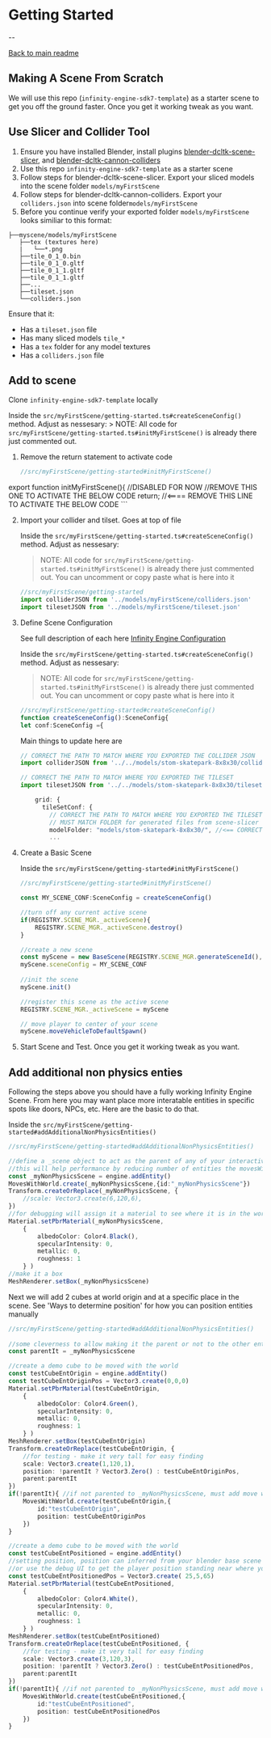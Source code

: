 # Getting Started
--

[Back to main readme](../README.md)

## Making A Scene From Scratch


We will use this repo (`infinity-engine-sdk7-template`) as a starter scene to get you off the ground faster.  Once you get it working tweak as you want.  



##  Use Slicer and Collider Tool

1. Ensure you have installed Blender, install plugins [blender-dcltk-scene-slicer](https://github.com/stom66/blender-dcltk-scene-slicer), and [blender-dcltk-cannon-colliders](https://github.com/stom66/blender-dcltk-cannon-colliders)
2. Use this repo `infinity-engine-sdk7-template` as a starter scene
2. Follow steps for blender-dcltk-scene-slicer.  Export your sliced models into the scene folder ```models/myFirstScene```
3. Follow steps for blender-dcltk-cannon-colliders. Export your `colliders.json` into scene folder```models/myFirstScene ```
4. Before you continue verify your exported folder `models/myFirstScene` looks similiar to this format:

	
```
├──myscene/models/myFirstScene  
   ├──tex (textures here)
   |   └──*.png  
   ├──tile_0_1_0.bin
   ├──tile_0_1_0.gltf
   ├──tile_0_1_1.gltf
   ├──tile_0_1_1.gltf
   ├──...
   ├──tileset.json
   └──colliders.json
```

Ensure that it:
* Has a `tileset.json` file
* Has many sliced models `tile_*`
* Has a `tex` folder for any model textures
* Has a `colliders.json` file

## Add to scene

Clone `infinity-engine-sdk7-template` locally

Inside the `src/myFirstScene/getting-started.ts#createSceneConfig()` method. Adjust as nessesary:
	> NOTE: All code for `src/myFirstScene/getting-started.ts#initMyFirstScene()` is already there just commented out. 
	
1. Remove the return statement to activate code


    ```ts
    //src/myFirstScene/getting-started#initMyFirstScene()
export function initMyFirstScene(){
    //DISABLED FOR NOW
    //REMOVE THIS ONE TO ACTIVATE THE BELOW CODE
    return; //<==== REMOVE THIS LINE TO ACTIVATE THE BELOW CODE
 	```


2. Import your collider and tilset.  Goes at top of file

	Inside the `src/myFirstScene/getting-started.ts#createSceneConfig()` method. Adjust as nessesary:
	> NOTE: All code for `src/myFirstScene/getting-started.ts#initMyFirstScene()` is already there just commented out.  You can uncomment or copy paste what is here into it


	```ts
	//src/myFirstScene/getting-started
	import colliderJSON from '../models/myFirstScene/colliders.json'
	import tilesetJSON from '../models/myFirstScene/tileset.json'
	``` 

2. Define Scene Configuration

	See full description of each here [Infinity Engine Configuration](./infinity-engine-config.md)



	Inside the `src/myFirstScene/getting-started.ts#createSceneConfig()` method. Adjust as nessesary:
	> NOTE: All code for `src/myFirstScene/getting-started.ts#initMyFirstScene()` is already there just commented out.  You can uncomment or copy paste what is here into it
	
    ```ts
    //src/myFirstScene/getting-started#createSceneConfig()
    function createSceneConfig():SceneConfig{
    let conf:SceneConfig ={ 
    ```
    
	Main things to update here are
	
	```ts
	// CORRECT THE PATH TO MATCH WHERE YOU EXPORTED THE COLLIDER JSON
	import colliderJSON from '../../models/stom-skatepark-8x8x30/colliders.json'
	```
	
	```ts
	// CORRECT THE PATH TO MATCH WHERE YOU EXPORTED THE TILESET
	import tilesetJSON from '../../models/stom-skatepark-8x8x30/tileset.json'
	```    
	
	```ts
		grid: {
          tileSetConf: {
            // CORRECT THE PATH TO MATCH WHERE YOU EXPORTED THE TILESET
            // MUST MATCH FOLDER for generated files from scene-slicer	
            modelFolder: "models/stom-skatepark-8x8x30/", //<== CORRECT THE PATH TO MATCH WHERE YOU EXPORTED MODELS
            ...
   ```
	
3. Create a Basic Scene

    Inside the `src/myFirstScene/getting-started#initMyFirstScene()`

    ```ts
    //src/myFirstScene/getting-started#initMyFirstScene()

    const MY_SCENE_CONF:SceneConfig = createSceneConfig()

	//turn off any current active scene
    if(REGISTRY.SCENE_MGR._activeScene){
        REGISTRY.SCENE_MGR._activeScene.destroy()
    }

    //create a new scene
    const myScene = new BaseScene(REGISTRY.SCENE_MGR.generateSceneId(),"myScene")
    myScene.sceneConfig = MY_SCENE_CONF
        
    //init the scene
    myScene.init()

    //register this scene as the active scene
    REGISTRY.SCENE_MGR._activeScene = myScene

    // move player to center of your scene
    myScene.moveVehicleToDefaultSpawn()
    ```

4. Start Scene and Test. Once you get it working tweak as you want.

	
	

## Add additional non physics enties 

Following the steps above you should have a fully working Infinity Engine Scene.  From here you may want place more interatable entities in specific spots like doors, NPCs, etc.  Here are the basic to do that.


Inside the `src/myFirstScene/getting-started#addAdditionalNonPhysicsEntities()`


```ts
//src/myFirstScene/getting-started#addAdditionalNonPhysicsEntities()

//define a _scene object to act as the parent of any of your interactive objects
//this will help performance by reducing number of entities the movesWithWorldSystem has to track
const _myNonPhysicsScene = engine.addEntity()
MovesWithWorld.create(_myNonPhysicsScene,{id:"_myNonPhysicsScene"})
Transform.createOrReplace(_myNonPhysicsScene, {
    //scale: Vector3.create(6,120,6),
})
//for debugging will assign it a material to see where it is in the world
Material.setPbrMaterial(_myNonPhysicsScene, 
    {
        albedoColor: Color4.Black(),
        specularIntensity: 0,
        metallic: 0,
        roughness: 1
    } )
//make it a box
MeshRenderer.setBox(_myNonPhysicsScene)
```

Next we will add 2 cubes at world origin and at a specific place in the scene.  See 'Ways to determine position' for how you can position entities manually

```ts
//src/myFirstScene/getting-started#addAdditionalNonPhysicsEntities()
    
//some cleverness to allow making it the parent or not to the other entities below
const parentIt = _myNonPhysicsScene

//create a demo cube to be moved with the world
const testCubeEntOrigin = engine.addEntity()
const testCubeEntOriginPos = Vector3.create(0,0,0)
Material.setPbrMaterial(testCubeEntOrigin, 
    {
        albedoColor: Color4.Green(),
        specularIntensity: 0,
        metallic: 0,
        roughness: 1
    } )
MeshRenderer.setBox(testCubeEntOrigin)
Transform.createOrReplace(testCubeEntOrigin, {
    //for testing - make it very tall for easy finding 
    scale: Vector3.create(1,120,1), 
    position: !parentIt ? Vector3.Zero() : testCubeEntOriginPos,
    parent:parentIt
})
if(!parentIt){ //if not parented to _myNonPhysicsScene, must add move with world
    MovesWithWorld.create(testCubeEntOrigin,{
        id:"testCubeEntOrigin",
        position: testCubeEntOriginPos
    }) 
}

//create a demo cube to be moved with the world
const testCubeEntPositioned = engine.addEntity()
//setting position, position can inferred from your blender base scene
//or use the debug UI to get the player position standing near where you want it to be placed
const testCubeEntPositionedPos = Vector3.create( 25,5,65)
Material.setPbrMaterial(testCubeEntPositioned, 
    {
        albedoColor: Color4.White(),
        specularIntensity: 0,
        metallic: 0,
        roughness: 1
    } )
MeshRenderer.setBox(testCubeEntPositioned)
Transform.createOrReplace(testCubeEntPositioned, {
    //for testing - make it very tall for easy finding 
    scale: Vector3.create(3,120,3),
    position: !parentIt ? Vector3.Zero() : testCubeEntPositionedPos,
    parent:parentIt
})
if(!parentIt){ //if not parented to _myNonPhysicsScene, must add move with world
    MovesWithWorld.create(testCubeEntPositioned,{
        id:"testCubeEntPositioned",
        position: testCubeEntPositionedPos
    })
} 
```
